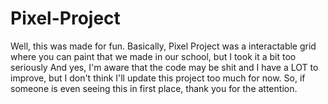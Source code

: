 # Pixel-Project

Well, this was made for fun.
Basically, Pixel Project was a interactable grid where you can paint that we made in our school, but I took it a bit too seriously
And yes, I'm aware that the code may be shit and I have a LOT to improve, but I don't think I'll update this project too much for now. So, if someone is even seeing this in first place, thank you for the attention.
